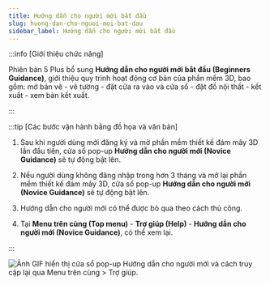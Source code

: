 ```yaml
---
title: Hướng dẫn cho người mới bắt đầu
slug: huong-dan-cho-nguoi-moi-bat-dau
sidebar_label: Hướng dẫn cho người mới bắt đầu
---
```


:::info [Giới thiệu chức năng]

Phiên bản 5 Plus bổ sung **Hướng dẫn cho người mới bắt đầu (Beginners Guidance)**, giới thiệu quy trình hoạt động cơ bản của phần mềm 3D, bao gồm: mở bản vẽ - vẽ tường - đặt cửa ra vào và cửa sổ - đặt đồ nội thất - kết xuất - xem bản kết xuất.

:::

:::tip [Các bước vận hành bằng đồ họa và văn bản]

1. Sau khi người dùng mới đăng ký và mở phần mềm thiết kế đám mây 3D lần đầu tiên, cửa sổ pop-up **Hướng dẫn cho người mới (Novice Guidance)** sẽ tự động bật lên.

2. Nếu người dùng không đăng nhập trong hơn 3 tháng và mở lại phần mềm thiết kế đám mây 3D, cửa sổ pop-up **Hướng dẫn cho người mới (Novice Guidance)** sẽ tự động bật lên.

3. Hướng dẫn cho người mới có thể được bỏ qua theo cách thủ công.

4. Tại **Menu trên cùng (Top menu)** - **Trợ giúp (Help)** - **Hướng dẫn cho người mới (Novice Guidance)**, có thể xem lại.

:::

![Ảnh GIF hiển thị cửa sổ pop-up Hướng dẫn cho người mới và cách truy cập lại qua Menu trên cùng > Trợ giúp.](https://storage.googleapis.com/jegavn_kb/images/987b5c3d-ecdc-4f91-921d-910062700855.gif)